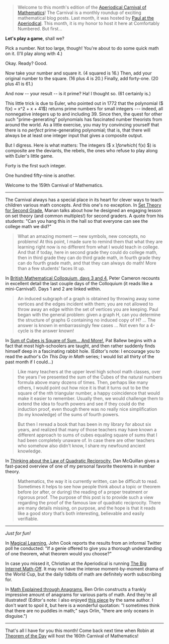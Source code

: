 > Welcome to this month's edition of the [Aperiodical Carnival of
Mathematics](https://aperiodical.com/carnival-of-mathematics/)!
> The Carnival is a monthly roundup of exciting mathematical blog posts. Last
> month, it was hosted by [Paul at the
Aperiodical](http://www.aperiodical.com/). This month, it is my honor
> to host it here at Comfortably Numbered. But first...

**Let's play a game**, shall we?

Pick a number. Not too large, though! You're about to do some quick math on it.
(I'll play along with 4.)

Okay. Ready? Good.

Now take your number and square it. (4 squared is 16.) Then, add your original
number to the square. (16 plus 4 is 20.) Finally, add forty-one. (20 plus 41 is
61.)

And now -- your result -- is it prime? Ha! I thought so. (61 certainly is.)

This little trick is due to Euler, who pointed out in 1772 that the polynomial
($ f(x) = x^2 + x + 41$) returns prime numbers for small integers --- indeed,
all nonnegative integers up to and including 39. Since then, the quest for
other such "prime-generating" polynomials has fascinated number theorists from
around the world. As a little exercise, you may try convincing yourself that
there is no *perfect* prime-generating polynomial; that is, that there will
always be at least one integer input that gives a composite output.

But I digress. Here is what matters: The integers ($ x $) for which ($ f(x) $)
is composite are the deviants, the rebels, the ones who refuse to play along
with Euler's little game.

Forty is the first such integer.

One hundred fifty-nine is another.

Welcome to the 159th Carnival of Mathematics.

---

The Carnival always has a special place in its heart for clever ways to teach
children various math concepts. And this one's no exception. In [Set Theory for
Second
Grade](http://mathmisery.com/wp/2018/06/14/set-theory-for-second-grade/), Manan
talks about how he designed an engaging lesson on set theory (and common
multiples!) for second graders. A quote from his students: "Can you hang this
in the hall so that everyone can see the college math we did?" 

> What an amazing moment — new symbols, new concepts, no problems! At this
> point, I made sure to remind them that what they are learning right now is no
> different from what I would teach in college. And that if today, here in
> second grade they could do college math, then in third grade they can do
> third grade math, in fourth grade they can do fourth grade math, and that
> they can always do math! More than a few students’ faces lit up.

In [British Mathematical Colloquium, days 3 and
4](https://cameroncounts.wordpress.com/2018/06/14/british-mathematical-colloquium-days-3-and-4/),
Peter Cameron recounts in excellent detail the last couple days of the
Colloquium (it reads like a mini-Carnival!). Days 1 and 2 are linked within.

> An induced subgraph of a graph is obtained by throwing away some vertices and
> the edges incident with them; you are not allowed to throw away an edge
> within the set of vertices you are keeping. Paul began with the general
> problem: given a graph H, can you determine the structure of graphs G
> containing no induced copy of H? ... The answer is known in embarrassingly
> few cases ... Not even for a 4-cycle is the answer known!

In [Sum of Cubes is Square of Sum... And
More!](https://pballew.blogspot.com/2018/06/sum-of-cubes-is-square-of-sum-and-more.html),
Pat Ballew begins with a fact that most high-schoolers are taught, and then
rather suddenly finds himself deep in a fascinating rabbit hole. (Editor's
note: I encourage you to read the author's _On This Day in Math_ series; I
would list all thirty of the past month if I could...)

> Like many teachers at the upper level high school math classes, over the
> years I've presented the sum of the Cubes of the natural numbers formula
> above many dozens of times.  Then, perhaps like many others, I would point
> out how nice it is that it turns out to be the square of the nth triangular
> number, a happy coincidence that would make it easier to remember.  Usually
> then, we would challenge them to extend the idea to fourth powers and see if
> they could do the induction proof, even though there was no really nice
> simplification (to my knowledge) of the sums of fourth powers.
>
> But then I reread a book that has been in my library for about six years, and
> realized that many of those teachers may have known a different approach to
> sums of cubes equaling square of sums that I had been completely unaware of.
> In case there are other teachers who somehow also didn't know, I share my
> newfound ancient knowledge.

In [Thinking about the Law of Quadratic
Reciprocity](http://voices.norwich.edu/daniel-mcquillan/2018/06/29/thinking-about-the-law-of-quadratic-reciprocity/),
Dan McQuillan gives a fast-paced overview of one of my personal favorite
theorems in number theory.

> Mathematics, the way it is currently written, can be difficult to read.
> Sometimes it helps to see how people think about a topic or theorem before
> (or after, or during) the reading of a proper treatment or rigorous proof.
> The purpose of this post is to provide such a view regarding the proof of the
> famous law of quadratic reciprocity. There are many details missing, on
> purpose, and the hope is that it reads like a good story that’s both
> interesting, believable and easily verifiable.

---

_Just for fun!_

In [Magical
Learning](https://www.johndcook.com/blog/2018/06/16/magical-learning/), John
Cook reports the results from an informal Twitter poll he conducted: "If a
genie offered to give you a thorough understanding of one theorem, what theorem
would you choose?"

In case you missed it, Christian at the Aperiodical is running [The Big
Internet
Math-Off](http://aperiodical.com/2018/06/announcing-the-big-internet-math-off/).
It may not have the intense moment-by-moment drama of the World Cup, but the
daily tidbits of math are definitely worth subscribing for.

In [Math Explained through
Anagrams](https://mathwithbaddrawings.com/2018/06/20/math-explained-through-anagrams-2/),
Ben Orlin constructs a frankly impressive amount of anagrams for various parts
of math. And they're all illustrated! (Editor's note: I also enjoyed [this
piece](https://mathwithbaddrawings.com/2018/06/27/powers-great-and-small/) by
the same author. I don't want to spoil it, but here is a wonderful quotation:
"I sometimes think that there are no puddles in math;" says Orlin, "there are
only oceans in disguise.")

---

That's all I have for you this month! Come back next time when Robin at
[Theorem of the Day](http://www.theoremoftheday.org/) will host the 160th
Carnival of Mathematics!
